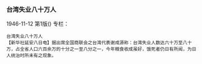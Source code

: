### 台湾失业八十万人

1946-11-12
第1版()
专栏：

    台湾失业八十万人
    【新华社延安八日电】据出席全国商联会之台湾代表谢成源称：台湾失业人数达六十万至八十万，占全省人口六百余万的十分之一至八分之一，今年粮食收成虽好，饿死者仍日有所闻，为日人统治时所未有之现象。
